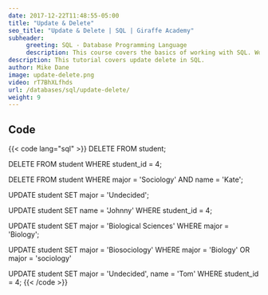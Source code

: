 ```yaml
---
date: 2017-12-22T11:48:55-05:00
title: "Update & Delete"
seo_title: "Update & Delete | SQL | Giraffe Academy"
subheader:
     greeting: SQL - Database Programming Language
     description: This course covers the basics of working with SQL. Work your way through the videos and we'll teach you everything you need to know to interact with database management systems and create powerful relational databases!
description: This tutorial covers update delete in SQL.
author: Mike Dane
image: update-delete.png
video: rT7BhXLfhds
url: /databases/sql/update-delete/
weight: 9
---
```


## Code

{{< code lang="sql" >}}
DELETE FROM student;

DELETE FROM student
WHERE student_id = 4;

DELETE FROM student
WHERE major = 'Sociology' AND name = 'Kate';

UPDATE student
SET major = 'Undecided';

UPDATE student
SET name = 'Johnny'
WHERE student_id = 4;

UPDATE student
SET major = 'Biological Sciences'
WHERE major = 'Biology';

UPDATE student
SET major = 'Biosociology'
WHERE major = 'Biology' OR major = 'sociology'

UPDATE student
SET major = 'Undecided', name = 'Tom'
WHERE student_id = 4;
{{< /code >}}

